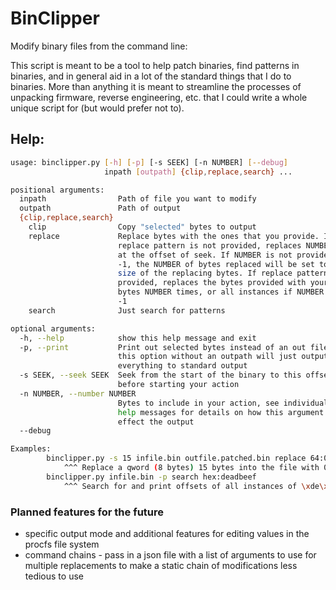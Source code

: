 # BinClipper
Modify binary files from the command line:

This script is meant to be a tool to help patch binaries, find patterns in binaries, and in general aid in a lot of the standard things that I do to binaries. More than anything it is meant to streamline the processes of unpacking firmware, reverse engineering, etc. that I could write a whole unique script for (but would prefer not to).



## Help:
```bash
usage: binclipper.py [-h] [-p] [-s SEEK] [-n NUMBER] [--debug]
                     inpath [outpath] {clip,replace,search} ...

positional arguments:
  inpath                Path of file you want to modify
  outpath               Path of output
  {clip,replace,search}
    clip                Copy "selected" bytes to output
    replace             Replace bytes with the ones that you provide. If
                        replace pattern is not provided, replaces NUMBER bytes
                        at the offset of seek. If NUMBER is not provided or is
                        -1, the NUMBER of bytes replaced will be set to the
                        size of the replacing bytes. If replace pattern is
                        provided, replaces the bytes provided with your input
                        bytes NUMBER times, or all instances if NUMBER is left
                        -1
    search              Just search for patterns

optional arguments:
  -h, --help            show this help message and exit
  -p, --print           Print out selected bytes instead of an out file. using
                        this option without an outpath will just output
                        everything to standard output
  -s SEEK, --seek SEEK  Seek from the start of the binary to this offset
                        before starting your action
  -n NUMBER, --number NUMBER
                        Bytes to include in your action, see individual action
                        help messages for details on how this argument will
                        effect the output
  --debug

Examples:
        binclipper.py -s 15 infile.bin outfile.patched.bin replace 64:0x4444444444444444
            ^^^ Replace a qword (8 bytes) 15 bytes into the file with 0x4444444444444444
        binclipper.py infile.bin -p search hex:deadbeef
            ^^^ Search for and print offsets of all instances of \xde\xad\xbe\xef (big endian) in the binary
```


### Planned features for the future
 - specific output mode and additional features for editing values in the procfs file system
 - command chains - pass in a json file with a list of arguments to use for multiple replacements to make a static chain of modifications less tedious to use


